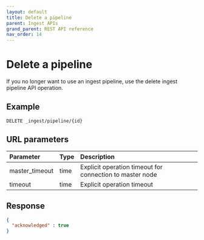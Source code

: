 ```yaml
---
layout: default
title: Delete a pipeline
parent: Ingest APIs
grand_parent: REST API reference
nav_order: 14
---
```


# Delete a pipeline

If you no longer want to use an ingest pipeline, use the delete ingest pipeline API operation.

## Example

```curl
DELETE _ingest/pipeline/{id}
```


## URL parameters

Parameter | Type | Description
:--- | :--- | :---
master_timeout | time | Explicit operation timeout for connection to master node
timeout | time | Explicit operation timeout

## Response

```json
{
  "acknowledged" : true
}
```